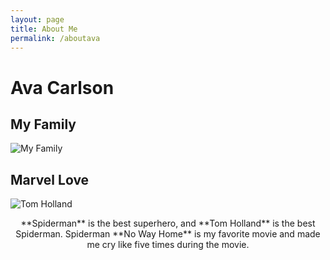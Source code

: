 ```yaml
---
layout: page
title: About Me
permalink: /aboutava
---
```



# Ava Carlson

## My Family
![My Family](Fam_pic.jpg)

## Marvel Love
![Tom Holland](https://64.media.tumblr.com/0d2e72246984b2cb313edac5fa29f031/a69cf2336b03e32c-fd/s540x810/562d38108be5cc3b6413d1c42dd042ccc435630a.gifv)
<p align="center"> **Spiderman** is the best superhero, and **Tom Holland** is the best Spiderman. Spiderman **No Way Home** is my favorite movie and made me cry like five times during the movie.</p>

